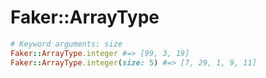 # Faker::ArrayType

```ruby
# Keyword arguments: size
Faker::ArrayType.integer #=> [99, 3, 19]
Faker::ArrayType.integer(size: 5) #=> [7, 29, 1, 9, 11]
